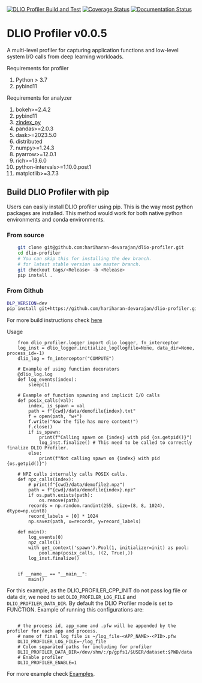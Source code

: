[![DLIO Profiler Build and Test](https://github.com/hariharan-devarajan/dlio-profiler/actions/workflows/ci.yml/badge.svg)](https://github.com/hariharan-devarajan/dlio-profiler/actions/workflows/ci.yml)
[![Coverage Status](https://coveralls.io/repos/github/hariharan-devarajan/dlio-profiler/badge.svg?branch=feature/apis)](https://coveralls.io/github/hariharan-devarajan/dlio-profiler?branch=dev)
[![Documentation Status](https://readthedocs.org/projects/dlio-profiler/badge/?version=latest)](https://dlio-profiler.readthedocs.io/en/latest/?badge=latest)

# DLIO Profiler v0.0.5
A multi-level profiler for capturing application functions and low-level system I/O calls from deep learning workloads.

Requirements for profiler
1. Python > 3.7
2. pybind11


Requirements for analyzer
1. bokeh>=2.4.2
2. pybind11
3. [zindex_py](https://github.com/hariharan-devarajan/zindex.git)
4. pandas>=2.0.3
5. dask>=2023.5.0
6. distributed
7. numpy>=1.24.3
8. pyarrow>=12.0.1
9. rich>=13.6.0
10. python-intervals>=1.10.0.post1
11. matplotlib>=3.7.3

## Build DLIO Profiler with pip

Users can easily install DLIO profiler using pip. This is the way most python packages are installed.
This method would work for both native python environments and conda environments.

### From source

```bash
    git clone git@github.com:hariharan-devarajan/dlio-profiler.git
    cd dlio-profiler
    # You can skip this for installing the dev branch.
    # for latest stable version use master branch.
    git checkout tags/<Release> -b <Release>
    pip install .
```

### From Github

```bash
DLP_VERSION=dev
pip install git+https://github.com/hariharan-devarajan/dlio-profiler.git@${DLP_VERSION}
```

For more build instructions check [here](https://dlio-profiler.readthedocs.io/en/latest/build.html)

Usage

```
    from dlio_profiler.logger import dlio_logger, fn_interceptor
    log_inst = dlio_logger.initialize_log(logfile=None, data_dir=None, process_id=-1)
    dlio_log = fn_interceptor("COMPUTE")

    # Example of using function decorators
    @dlio_log.log
    def log_events(index):
        sleep(1)

    # Example of function spawning and implicit I/O calls
    def posix_calls(val):
        index, is_spawn = val
        path = f"{cwd}/data/demofile{index}.txt"
        f = open(path, "w+")
        f.write("Now the file has more content!")
        f.close()
        if is_spawn:
            print(f"Calling spawn on {index} with pid {os.getpid()}")
            log_inst.finalize() # This need to be called to correctly finalize DLIO Profiler.
        else:
            print(f"Not calling spawn on {index} with pid {os.getpid()}")

    # NPZ calls internally calls POSIX calls.
    def npz_calls(index):
        # print(f"{cwd}/data/demofile2.npz")
        path = f"{cwd}/data/demofile{index}.npz"
        if os.path.exists(path):
            os.remove(path)
        records = np.random.randint(255, size=(8, 8, 1024), dtype=np.uint8)
        record_labels = [0] * 1024
        np.savez(path, x=records, y=record_labels)

    def main():
        log_events(0)
        npz_calls(1)
        with get_context('spawn').Pool(1, initializer=init) as pool:
            pool.map(posix_calls, ((2, True),))
        log_inst.finalize()


    if __name__ == "__main__":
        main()

```

For this example, as the DLIO_PROFILER_CPP_INIT do not pass log file or data dir, we need to set ``DLIO_PROFILER_LOG_FILE`` and ``DLIO_PROFILER_DATA_DIR``.
By default the DLIO Profiler mode is set to FUNCTION.
Example of running this configurations are:

```

    # the process id, app_name and .pfw will be appended by the profiler for each app and process.
    # name of final log file is ~/log_file-<APP_NAME>-<PID>.pfw
    DLIO_PROFILER_LOG_FILE=~/log_file
    # Colon separated paths for including for profiler
    DLIO_PROFILER_DATA_DIR=/dev/shm/:/p/gpfs1/$USER/dataset:$PWD/data
    # Enable profiler
    DLIO_PROFILER_ENABLE=1
```

For more example check [Examples](https://dlio-profiler.readthedocs.io/en/latest/examples.html).

